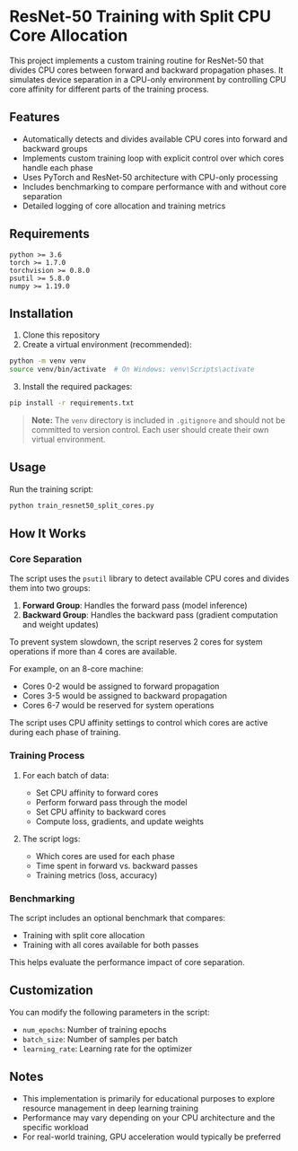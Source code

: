 # ResNet-50 Training with Split CPU Core Allocation

This project implements a custom training routine for ResNet-50 that divides CPU cores between forward and backward propagation phases. It simulates device separation in a CPU-only environment by controlling CPU core affinity for different parts of the training process.

## Features

- Automatically detects and divides available CPU cores into forward and backward groups
- Implements custom training loop with explicit control over which cores handle each phase
- Uses PyTorch and ResNet-50 architecture with CPU-only processing
- Includes benchmarking to compare performance with and without core separation
- Detailed logging of core allocation and training metrics

## Requirements

```
python >= 3.6
torch >= 1.7.0
torchvision >= 0.8.0
psutil >= 5.8.0
numpy >= 1.19.0
```

## Installation

1. Clone this repository
2. Create a virtual environment (recommended):

```bash
python -m venv venv
source venv/bin/activate  # On Windows: venv\Scripts\activate
```

3. Install the required packages:

```bash
pip install -r requirements.txt
```

> **Note:** The `venv` directory is included in `.gitignore` and should not be committed to version control. Each user should create their own virtual environment.

## Usage

Run the training script:

```bash
python train_resnet50_split_cores.py
```

## How It Works

### Core Separation

The script uses the `psutil` library to detect available CPU cores and divides them into two groups:

1. **Forward Group**: Handles the forward pass (model inference)
2. **Backward Group**: Handles the backward pass (gradient computation and weight updates)

To prevent system slowdown, the script reserves 2 cores for system operations if more than 4 cores are available.

For example, on an 8-core machine:
- Cores 0-2 would be assigned to forward propagation
- Cores 3-5 would be assigned to backward propagation
- Cores 6-7 would be reserved for system operations

The script uses CPU affinity settings to control which cores are active during each phase of training.

### Training Process

1. For each batch of data:
   - Set CPU affinity to forward cores
   - Perform forward pass through the model
   - Set CPU affinity to backward cores
   - Compute loss, gradients, and update weights

2. The script logs:
   - Which cores are used for each phase
   - Time spent in forward vs. backward passes
   - Training metrics (loss, accuracy)

### Benchmarking

The script includes an optional benchmark that compares:
- Training with split core allocation
- Training with all cores available for both passes

This helps evaluate the performance impact of core separation.

## Customization

You can modify the following parameters in the script:

- `num_epochs`: Number of training epochs
- `batch_size`: Number of samples per batch
- `learning_rate`: Learning rate for the optimizer

## Notes

- This implementation is primarily for educational purposes to explore resource management in deep learning training
- Performance may vary depending on your CPU architecture and the specific workload
- For real-world training, GPU acceleration would typically be preferred
